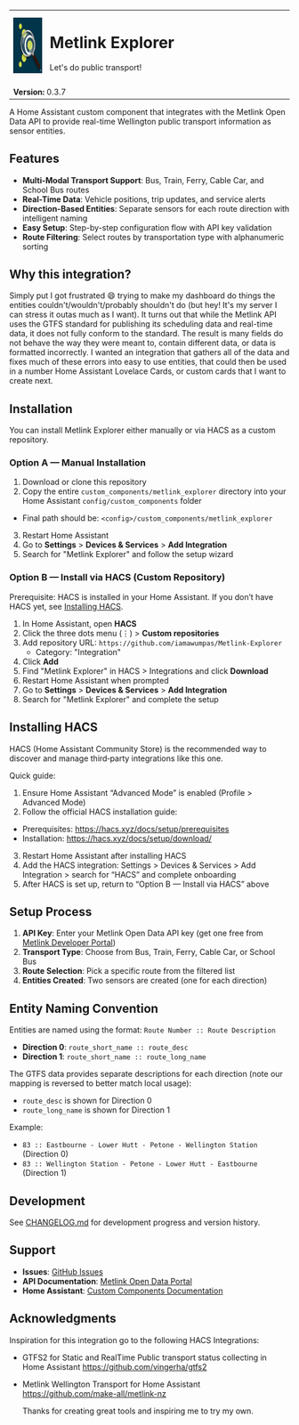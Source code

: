 <table>
  <tr>
    <td>
      <img src="https://raw.githubusercontent.com/iamawumpas/Metlink-Explorer/main/custom_components/metlink_explorer/assets/logo%20(256x256).png" alt="Metlink Explorer Logo" width="auto" height="100px">
    </td>
    <td>
      <h1>Metlink Explorer</h1>
      Let's do public transport!<img width="550" height="0">
    </td>
  </tr>
  <tr>
    <td colspan="2" style="border: none; padding-top: 0.5em;">
  <strong>Version:</strong> 0.3.7
    </td>
  </tr>
</table>

A Home Assistant custom component that integrates with the Metlink Open Data API to provide real-time Wellington public transport information as sensor entities.

## Features

- **Multi-Modal Transport Support**: Bus, Train, Ferry, Cable Car, and School Bus routes
- **Real-Time Data**: Vehicle positions, trip updates, and service alerts
- **Direction-Based Entities**: Separate sensors for each route direction with intelligent naming
- **Easy Setup**: Step-by-step configuration flow with API key validation
- **Route Filtering**: Select routes by transportation type with alphanumeric sorting


## Why this integration?
Simply put I got frustrated :smile: trying to make my dashboard do things the entities couldn't/wouldn't/probably shouldn't do (but hey! It's my server I can stress it outas much as I want). It turns out that while the Metlink API uses the GTFS standard for publishing its scheduling data and real-time data, it does not fully conform to the standard. The result is many fields do not behave the way they were meant to, contain different data, or data is formatted incorrectly. I wanted an integration that gathers all of the data and fixes much of these errors into easy to use entities, that could then be used in a number Home Assistant Lovelace Cards, or custom cards that I want to create next.


## Installation

You can install Metlink Explorer either manually or via HACS as a custom repository.

### Option A — Manual Installation

1. Download or clone this repository
2. Copy the entire `custom_components/metlink_explorer` directory into your Home Assistant `config/custom_components` folder
  - Final path should be: `<config>/custom_components/metlink_explorer`
3. Restart Home Assistant
4. Go to **Settings** > **Devices & Services** > **Add Integration**
5. Search for "Metlink Explorer" and follow the setup wizard

### Option B — Install via HACS (Custom Repository)

Prerequisite: HACS is installed in your Home Assistant. If you don’t have HACS yet, see [Installing HACS](#installing-hacs).

1. In Home Assistant, open **HACS**
2. Click the three dots menu (⋮) > **Custom repositories**
3. Add repository URL: `https://github.com/iamawumpas/Metlink-Explorer`
    - Category: "Integration"
4. Click **Add**
5. Find "Metlink Explorer" in HACS > Integrations and click **Download**
6. Restart Home Assistant when prompted
7. Go to **Settings** > **Devices & Services** > **Add Integration**
8. Search for "Metlink Explorer" and complete the setup

## Installing HACS

HACS (Home Assistant Community Store) is the recommended way to discover and manage third‑party integrations like this one.

Quick guide:

1. Ensure Home Assistant “Advanced Mode” is enabled (Profile > Advanced Mode)
2. Follow the official HACS installation guide:
  - Prerequisites: https://hacs.xyz/docs/setup/prerequisites
  - Installation: https://hacs.xyz/docs/setup/download/
3. Restart Home Assistant after installing HACS
4. Add the HACS integration: Settings > Devices & Services > Add Integration > search for “HACS” and complete onboarding
5. After HACS is set up, return to “Option B — Install via HACS” above

## Setup Process

1. **API Key**: Enter your Metlink Open Data API key (get one free from [Metlink Developer Portal](https://opendata.metlink.org.nz/))
2. **Transport Type**: Choose from Bus, Train, Ferry, Cable Car, or School Bus
3. **Route Selection**: Pick a specific route from the filtered list
4. **Entities Created**: Two sensors are created (one for each direction)

## Entity Naming Convention

Entities are named using the format: `Route Number :: Route Description`

- **Direction 0**: `route_short_name :: route_desc` 
- **Direction 1**: `route_short_name :: route_long_name`

The GTFS data provides separate descriptions for each direction (note our mapping is reversed to better match local usage):
- `route_desc` is shown for Direction 0
- `route_long_name` is shown for Direction 1

Example:
- `83 :: Eastbourne - Lower Hutt - Petone - Wellington Station` (Direction 0)
- `83 :: Wellington Station - Petone - Lower Hutt - Eastbourne` (Direction 1)

## Development

See [CHANGELOG.md](CHANGELOG.md) for development progress and version history.

## Support

- **Issues**: [GitHub Issues](https://github.com/iamawumpus/Metlink-Explorer/issues)  
- **API Documentation**: [Metlink Open Data Portal](https://opendata.metlink.org.nz/)
- **Home Assistant**: [Custom Components Documentation](https://developers.home-assistant.io/docs/creating_component_index/)


## Acknowledgments
Inspiration for this integration go to the following HACS Integrations:
 - GTFS2 for Static and RealTime Public transport status collecting in Home Assistant https://github.com/vingerha/gtfs2
 - Metlink Wellington Transport for Home Assistant https://github.com/make-all/metlink-nz

      Thanks for creating great tools and inspiring me to try my own.